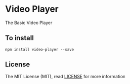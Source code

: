 # Video Player
The Basic Video Player

To install
---

```
npm install video-player --save
```

License
-------
The MIT License (MIT), read [LICENSE](./LICENSE) for more information